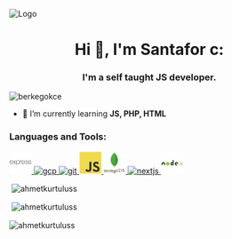 ![Logo](https://placewaifu.com/image/960/250) 
<h1 align="center">Hi 👋, I'm Santafor c:</h1>
<h3 align="center">I'm a self taught JS developer.</h3>

<p align="left"> <img src="https://komarev.com/ghpvc/?username=berkegokce&label=Profile%20views&color=0e75b6&style=flat" alt="berkegokce" /> </p>


- 🌱 I’m currently learning **JS, PHP, HTML**


<h3 align="left">Languages and Tools:</h3>
<p align="left"> <a href="https://expressjs.com" target="_blank"> <img src="https://raw.githubusercontent.com/devicons/devicon/master/icons/express/express-original-wordmark.svg" alt="express" width="40" height="40"/> </a> <a href="https://cloud.google.com" target="_blank"> <img src="https://www.vectorlogo.zone/logos/google_cloud/google_cloud-icon.svg" alt="gcp" width="40" height="40"/> </a> <a href="https://git-scm.com/" target="_blank"> <img src="https://www.vectorlogo.zone/logos/git-scm/git-scm-icon.svg" alt="git" width="40" height="40"/> </a>  <a href="https://developer.mozilla.org/en-US/docs/Web/JavaScript" target="_blank"> <img src="https://raw.githubusercontent.com/devicons/devicon/master/icons/javascript/javascript-original.svg" alt="javascript" width="40" height="40"/>  </a> <a href="https://www.mongodb.com/" target="_blank"> <img src="https://raw.githubusercontent.com/devicons/devicon/master/icons/mongodb/mongodb-original-wordmark.svg" alt="mongodb" width="40" height="40"/> </a> <a href="https://nextjs.org/" target="_blank"> <img src="https://cdn.worldvectorlogo.com/logos/nextjs-3.svg" alt="nextjs" width="40" height="40"/> </a> <a href="https://nodejs.org" target="_blank"> <img src="https://raw.githubusercontent.com/devicons/devicon/master/icons/nodejs/nodejs-original-wordmark.svg" alt="nodejs" width="40" height="40"/> </a>  </p>


<p>&nbsp;<img align="center" src="https://github-readme-stats.vercel.app/api/top-langs/?username=ahmetkurtuluss&theme=dracula" alt="ahmetkurtuluss" /></p>

<p>&nbsp;<img align="center" src="https://github-readme-stats.vercel.app/api?username=ahmetkurtuluss&show_icons=true&theme=dracula&locale=en" alt="ahmetkurtuluss" /></p>

<p><img align="center" src="https://github-readme-streak-stats.herokuapp.com/?user=ahmetkurtuluss&theme=dracula" alt="ahmetkurtuluss" /></p>
